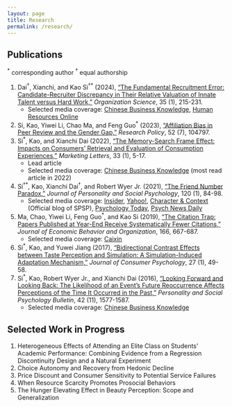 ```yaml
---
layout: page
title: Research
permalink: /research/
---
```

## Publications

<sup>*</sup> corresponding author  <sup>†</sup> equal authorship

1. Dai<sup>†</sup>, Xianchi, and Kao Si<sup>†*</sup> (2024), [“The Fundamental Recruitment Error: Candidate-Recruiter Discrepancy in Their Relative Valuation of Innate Talent versus Hard Work,”](https://doi.org/10.1287/orsc.2023.1667) _Organization Science_, 35 (1), 215-231.
   - Selected media coverage: [Chinese Business Knowledge](https://cbk.bschool.cuhk.edu.hk/understanding-fundamental-recruitment-error-in-talent-acquisition/#:~:text=The%20recruiters%20also%20prefer%20hard,job%20candidates%20and%20recruiters%20differs.), [Human Resources Online](https://www.humanresourcesonline.net/the-fundamental-recruitment-error-that-recruiters-need-to-watch-out-for)
2. Si, Kao, Yiwei Li, Chao Ma, and Feng Guo<sup>*</sup> (2023), [“Affiliation Bias in Peer Review and the Gender Gap,”](https://doi.org/10.1016/j.respol.2023.104797) _Research Policy_, 52 (7), 104797.
3. Si<sup>*</sup>, Kao, and Xianchi Dai (2022), [“The Memory-Search Frame Effect: Impacts on Consumers’ Retrieval and Evaluation of Consumption Experiences,”](https://doi.org/10.1007/s11002-021-09603-6) _Marketing Letters_, 33 (1), 5-17. 
   - Lead article
   - Selected media coverage: [Chinese Business Knowledge](https://cbk.bschool.cuhk.edu.hk/the-power-of-memory-in-stimulating-purchases/) (most read article in 2022)
4. Si<sup>†*</sup>, Kao, Xianchi Dai<sup>†</sup>, and Robert Wyer Jr. (2021), [“The Friend Number Paradox,”](https://doi.org/10.1037/pspi0000244) _Journal of Personality and Social Psychology_, 120 (1), 84-98.
   - Selected media coverage: [Insider](https://www.insider.com/friendship-paradox-study-people-with-fewer-friends-attract-friends-2021-2), [Yahoo!](https://www.yahoo.com/lifestyle/friend-number-paradox-helps-explain-143835527.html), [Character & Context](https://www.spsp.org/news-center/blog/si-friend-number-paradox) (Official blog of SPSP), [Psychology Today](https://www.psychologytoday.com/gb/blog/your-future-self/202101/the-surprising-appeal-having-just-few-friends), [Psych News Daily](https://www.psychnewsdaily.com/why-having-too-many-friends-makes-people-less-likely-to-friend-you/)
5. Ma, Chao, Yiwei Li, Feng Guo<sup>*</sup>, and Kao Si (2019), [“The Citation Trap: Papers Published at Year-End Receive Systematically Fewer Citations,”](https://doi.org/10.1016/j.jebo.2019.08.007) _Journal of Economic Behavior and Organization_, 166, 667-687.
   - Selected media coverage: [Caixin](http://cec.blog.caixin.com/archives/211606)
6. Si<sup>*</sup>, Kao, and Yuwei Jiang (2017), [“Bidirectional Contrast Effects between Taste Perception and Simulation: A Simulation-Induced Adaptation Mechanism,”](https://doi.org/10.1016/j.jcps.2016.04.002) _Journal of Consumer Psychology_, 27 (1), 49-58.
7. Si<sup>*</sup>, Kao, Robert Wyer Jr., and Xianchi Dai (2016), [“Looking Forward and Looking Back: The Likelihood of an Event’s Future Reoccurrence Affects Perceptions of the Time It Occurred in the Past,”](https://doi.org/10.1177/0146167216665343) _Personality and Social Psychology Bulletin_, 42 (11), 1577-1587.
	- Selected media coverage: [Chinese Business Knowledge](https://cbk.bschool.cuhk.edu.hk/how-our-perceived-future-influences-our-past/)

## Selected Work in Progress

1. Heterogeneous Effects of Attending an Elite Class on Students' Academic Performance: Combining Evidence from a Regression Discontinuity Design and a Natural Experiment
2. Choice Autonomy and Recovery from Hedonic Decline
3. Price Discount and Consumer Sensitivity to Potential Service Failures
4. When Resource Scarcity Promotes Prosocial Behaviors
5. The Hunger Elevating Effect in Beauty Perception: Scope and Generalization
